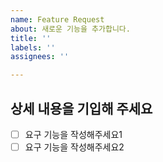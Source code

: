 ```yaml
---
name: Feature Request
about: 새로운 기능을 추가합니다.
title: ''
labels: ''
assignees: ''

---
```


## 상세 내용을 기입해 주세요

- [ ]  요구 기능을 작성해주세요1
- [ ]  요구 기능을 작성해주세요2
